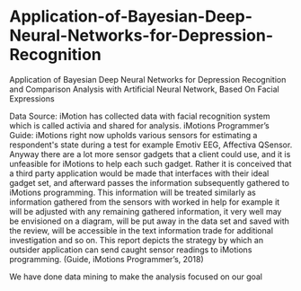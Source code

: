 # Application-of-Bayesian-Deep-Neural-Networks-for-Depression-Recognition
Application of Bayesian Deep Neural Networks for Depression Recognition and Comparison Analysis with Artificial Neural Network, Based On Facial Expressions


Data Source: iMotion has collected data with facial recognition system which is called activia and shared for analysis.
iMotions Programmer’s Guide: iMotions right now upholds various sensors for estimating a respondent's state during a test for example Emotiv EEG, Affectiva QSensor. Anyway there are a lot more sensor gadgets that a client could use, and it is unfeasible for iMotions to help each such gadget. Rather it is conceived that a third party application would be made that interfaces with their ideal gadget set, and afterward passes the information subsequently gathered to iMotions programming. This information will be treated similarly as information gathered from the sensors with worked in help for example it will be adjusted with any remaining gathered information, it very well may be envisioned on a diagram, will be put away in the data set and saved with the review, will be accessible in the text information trade for additional investigation and so on. This report depicts the strategy by which an outsider application can send caught sensor readings to iMotions programming. (Guide, iMotions Programmer’s, 2018)

We have done data mining to make the analysis focused on our goal
